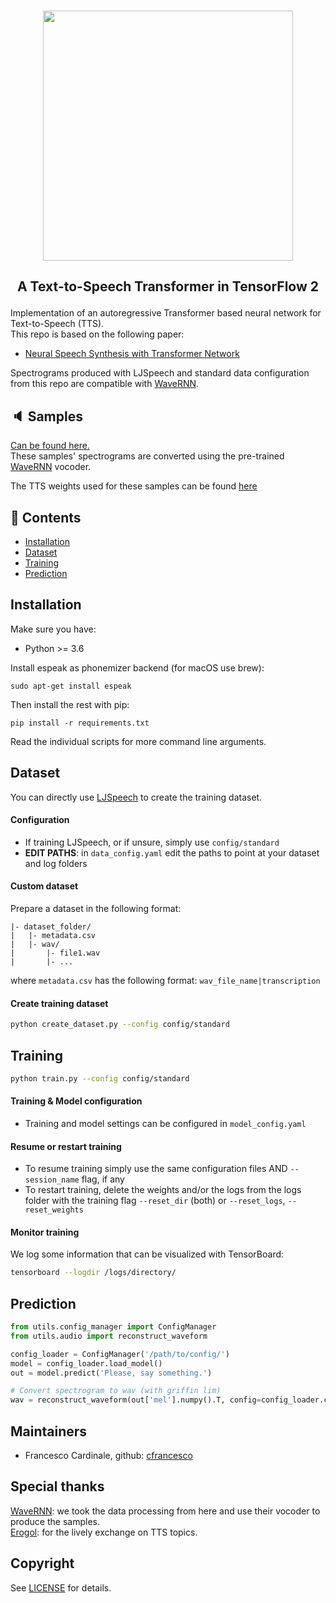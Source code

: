 <p align="center">
    <br>
    <img src="https://raw.githubusercontent.com/as-ideas/TransformerTTS/master/docs/transformer_logo.png" width="400"/>
    <br>
</p>

<h2 align="center">
<p>A Text-to-Speech Transformer in TensorFlow 2</p>
</h2>

Implementation of an autoregressive Transformer based neural network for Text-to-Speech (TTS). <br>
This repo is based on the following paper:
- [Neural Speech Synthesis with Transformer Network](https://arxiv.org/abs/1809.08895)

Spectrograms produced with LJSpeech and standard data configuration from this repo are compatible with [WaveRNN](https://github.com/fatchord/WaveRNN).

## 🔈 Samples

[Can be found here.](https://as-ideas.github.io/TransformerTTS/)<br>
These samples' spectrograms are converted using the pre-trained [WaveRNN](https://github.com/fatchord/WaveRNN) vocoder.<br>

The TTS weights used for these samples can be found [here](https://github.com/as-ideas/tts_model_outputs/tree/master/ljspeech_transformertts) 
## 📖 Contents
- [Installation](#installation)
- [Dataset](#dataset)
- [Training](#training)
- [Prediction](#prediction)

## Installation

Make sure you have:

* Python >= 3.6

Install espeak as phonemizer backend (for macOS use brew):
```
sudo apt-get install espeak
```

Then install the rest with pip:
```
pip install -r requirements.txt
```

Read the individual scripts for more command line arguments.

## Dataset
You can directly use [LJSpeech](https://keithito.com/LJ-Speech-Dataset/) to create the training dataset.

#### Configuration
* If training LJSpeech, or if unsure, simply use ```config/standard```
* **EDIT PATHS**: in `data_config.yaml` edit the paths to point at your dataset and log folders

#### Custom dataset
Prepare a dataset in the following format:
```
|- dataset_folder/
|   |- metadata.csv
|   |- wav/
|       |- file1.wav
|       |- ...
```
where `metadata.csv` has the following format:
``` wav_file_name|transcription ```

#### Create training dataset
```bash
python create_dataset.py --config config/standard
```

## Training
```bash
python train.py --config config/standard
```

#### Training & Model configuration
- Training and model settings can be configured in `model_config.yaml`

#### Resume or restart training
- To resume training simply use the same configuration files AND `--session_name` flag, if any
- To restart training, delete the weights and/or the logs from the logs folder with the training flag `--reset_dir` (both) or `--reset_logs`, `--reset_weights`

#### Monitor training
We log some information that can be visualized with TensorBoard:
```bash
tensorboard --logdir /logs/directory/
```

## Prediction
```python
from utils.config_manager import ConfigManager
from utils.audio import reconstruct_waveform

config_loader = ConfigManager('/path/to/config/')
model = config_loader.load_model()
out = model.predict('Please, say something.')

# Convert spectrogram to wav (with griffin lim)
wav = reconstruct_waveform(out['mel'].numpy().T, config=config_loader.config)
```

## Maintainers
* Francesco Cardinale, github: [cfrancesco](https://github.com/cfrancesco)

## Special thanks
[WaveRNN](https://github.com/fatchord/WaveRNN): we took the data processing from here and use their vocoder to produce the samples. <br>
[Erogol](https://github.com/erogol): for the lively exchange on TTS topics. <br>

## Copyright
See [LICENSE](LICENSE) for details.
